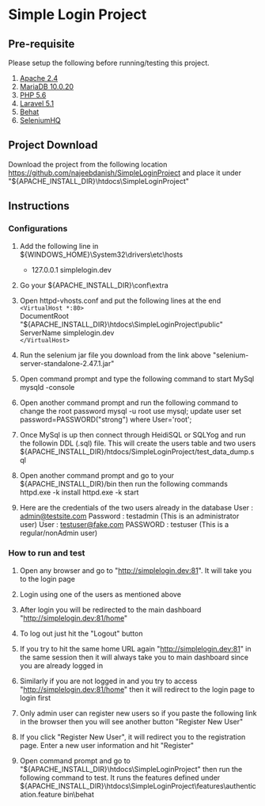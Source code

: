 # Simple Login Project

## Pre-requisite

Please setup the following before running/testing this project.

1. [Apache 2.4](http://httpd.apache.org/download.cgi)
2. [MariaDB 10.0.20](https://downloads.mariadb.org/mariadb/10.0.20/)
3. [PHP 5.6](http://php.net/downloads.php)
4. [Laravel 5.1](http://laravel.com/docs/5.1#installation)
5. [Behat](http://docs.behat.org/en/v2.5/quick_intro.html#installation)
6. [SeleniumHQ](http://www.seleniumhq.org/download/)

## Project Download
Download the project from the following location 
	https://github.com/najeebdanish/SimpleLoginProject
and place it under "${APACHE_INSTALL_DIR}\htdocs\SimpleLoginProject"
	

## Instructions

### Configurations
1. Add the following line in ${WINDOWS_HOME}\System32\drivers\etc\hosts
   * 127.0.0.1       simplelogin.dev

2. Go your ${APACHE_INSTALL_DIR}\conf\extra

3. Open httpd-vhosts.conf and put the following lines at the end  
    `<VirtualHost *:80>`  
    DocumentRoot "${APACHE_INSTALL_DIR}\htdocs\SimpleLoginProject\public"  
    ServerName simplelogin.dev  
    `</VirtualHost>`

4. Run the selenium jar file you download from the link above "selenium-server-standalone-2.47.1.jar"

5. Open command prompt and type the following command to start MySql
	mysqld -console

6. Open another command prompt and run the following command to change the root password
	mysql -u root
	use mysql;
	update user set password=PASSWORD("strong") where User='root';

7. Once MySql is up then connect through HeidiSQL or SQLYog and run the followin DDL (.sql) file. This will create the users table and two users
	${APACHE_INSTALL_DIR}/htdocs/SimpleLoginProject/test_data_dump.sql

8. Open another command prompt and go to your ${APACHE_INSTALL_DIR}/bin then run the following commands
	httpd.exe -k install
	httpd.exe -k start

9. Here are the credentials of the two users already in the database
	User	:	admin@testsite.com		Password	:	testadmin		(This is an administrator user)
	User	:	testuser@fake.com		PASSWORD	:	testuser		(This is a regular/nonAdmin user)

	
### How to run and test

1. Open any browser and go to "http://simplelogin.dev:81". It will take you to the login page

2. Login using one of the users as mentioned above

3. After login you will be redirected to the main dashboard "http://simplelogin.dev:81/home"

4. To log out just hit the "Logout" button

5. If you try to hit the same home URL again "http://simplelogin.dev:81" in the same session then it will always take you to main dashboard since you are already logged in

6. Similarly if you are not logged in and you try to access "http://simplelogin.dev:81/home" then it will redirect to the login page to login first

7. Only admin user can register new users so if you paste the following link in the browser then you will see another button "Register New User"

8. If you click "Register New User", it will redirect you to the registration page. Enter a new user information and hit "Register"
	
9. Open command prompt and go to "${APACHE_INSTALL_DIR}\htdocs\SimpleLoginProject" then run the following command to test. It runs the features defined under ${APACHE_INSTALL_DIR}\htdocs\SimpleLoginProject\features\authentication.feature
	bin\behat
